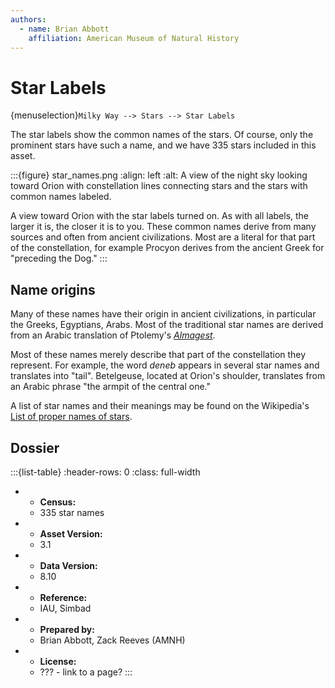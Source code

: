 ```yaml
---
authors:
  - name: Brian Abbott
    affiliation: American Museum of Natural History
---
```



# Star Labels

{menuselection}`Milky Way --> Stars --> Star Labels`


The star labels show the common names of the stars. Of course, only the prominent stars have such a name, and we have 335 stars included in this asset.


:::{figure} star_names.png
:align: left
:alt: A view of the night sky looking toward Orion with constellation lines connecting stars and the stars with common names labeled.

A view toward Orion with the star labels turned on. As with all labels, the larger it is, the closer it is to you. These common names derive from many sources and often from ancient civilizations. Most are a literal for that part of the constellation, for example Procyon derives from the ancient Greek for "preceding the Dog."
:::



## Name origins

Many of these names have their origin in ancient civilizations, in particular the Greeks, Egyptians, Arabs. Most of the traditional star names are derived from an Arabic translation of Ptolemy's [*Almagest*](https://en.wikipedia.org/wiki/Almagest).

Most of these names merely describe that part of the constellation they represent. For example, the word *deneb* appears in several star names and translates into "tail". Betelgeuse, located at Orion's shoulder, translates from an Arabic phrase "the armpit of the central one."

A list of star names and their meanings may be found on the Wikipedia's [List of proper names of stars](https://en.wikipedia.org/wiki/List_of_proper_names_of_stars).



## Dossier
:::{list-table}
:header-rows: 0
:class: full-width

* - **Census:**
  - 335 star names
* - **Asset Version:**
  - 3.1
* - **Data Version:**
  - 8.10
* - **Reference:**
  - IAU, Simbad
* - **Prepared by:**
  - Brian Abbott, Zack Reeves (AMNH)
* - **License:**
  - ??? - link to a page?
:::